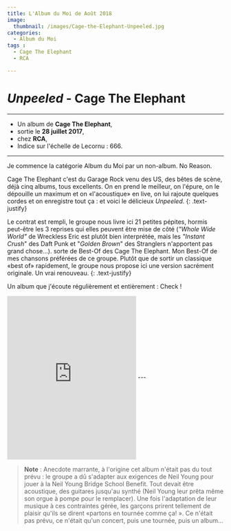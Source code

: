 ```yaml
---
title: L'Album du Moi de Août 2018
image: 
  thumbnail: /images/Cage-the-Elephant-Unpeeled.jpg
categories:
  - Album du Moi
tags :
  - Cage The Elephant
  - RCA

---
```


# _Unpeeled_ - Cage The Elephant

---

- Un album de **Cage The Elephant**,
- sortie le **28 juillet 2017**,
- chez **RCA**,
- Indice sur l'échelle de Lecornu : 666.

---

Je commence la catégorie Album du Moi par un non-album. No Reason. 

Cage The Elephant c'est du Garage Rock venu des US, des bêtes de scène, déjà cinq albums, tous excellents. On en prend le meilleur, on l'épure, on le dépouille un maximum et on «l'acoustique» en live, on lui rajoute quelques cordes et on enregistre tout ça : et voici le délicieux _Unpeeled_.
{: .text-justify}

Le contrat est rempli, le groupe nous livre ici 21 petites pépites, hormis peut-être les 3 reprises qui elles peuvent être mise de côté (_"Whole Wide World"_ de Wreckless Eric est plutôt bien interprétée, mais les _"Instant Crush_" des Daft Punk et "_Golden Brown_" des Stranglers n'apportent pas grand chose...). sorte de Best-Of des Cage The Elephant. Mon Best-Of de mes chansons préférées de ce groupe. Plutôt que de sortir un classique «best of» rapidement, le groupe nous propose ici une version sacrément originale. Un vrai renouveau.
{: .text-justify}

Un album que j'écoute régulièrement et entièrement : Check !

<iframe src="https://open.spotify.com/embed/album/4zpN41aGAYPWX3dzE19rH7" width="300" height="380" align="center" frameborder="0" allowtransparency="true" allow="encrypted-media"></iframe>
---

> **Note** : Anecdote marrante, à l'origine cet album n'était pas du tout prévu : le groupe a dû s'adapter aux exigences de Neil Young pour jouer à la Neil Young Bridge School Benefit. Tout devait être acoustique, des guitares jusqu'au synthé (Neil Young leur prêta même son orgue à pompe pour le remplacer).
> Une fois l'adaptation de leur musique à ces contraintes gérée, les garçons prirent tellement de plaisir qu'ils se dirent «partons en tournée comme ça! ». Ce n'était pas prévu, ce n'était qu'un concert, puis une tournée, puis un album... 
